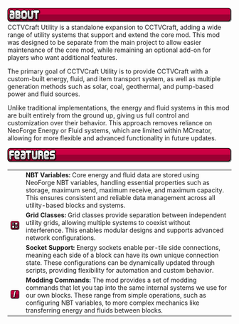[![About](https://raw.githubusercontent.com/northwesttrees-gaming/CCTVCraft5Utility/refs/heads/main/pages/curseforge_about.png)]()
CCTVCraft Utility is a standalone expansion to CCTVCraft, adding a wide range of utility systems that support and extend the core mod. This mod was designed to be separate from the main project to allow easier maintenance of the core mod, while remaining an optional add-on for players who want additional features.

The primary goal of CCTVCraft Utility is to provide CCTVCraft with a custom-built energy, fluid, and item transport system, as well as multiple generation methods such as solar, coal, geothermal, and pump-based power and fluid sources.

Unlike traditional implementations, the energy and fluid systems in this mod are built entirely from the ground up, giving us full control and customization over their behavior. This approach removes reliance on NeoForge Energy or Fluid systems, which are limited within MCreator, allowing for more flexible and advanced functionality in future updates.

[![Features](https://raw.githubusercontent.com/northwesttrees-gaming/CCTVCraft5Utility/refs/heads/main/pages/curseforge_features.png)]()

| | |
| --- | --- |
|  | **NBT Variables:** Core energy and fluid data are stored using NeoForge NBT variables, handling essential properties such as storage, maximum send, maximum receive, and maximum capacity. This ensures consistent and reliable data management across all utility-based blocks and systems. |
| [![Grid Classes](https://raw.githubusercontent.com/northwesttrees-gaming/CCTVCraft5Utility/refs/heads/main/modpages/github/github_icon_grid_class.png)]() | **Grid Classes:** Grid classes provide separation between independent utility grids, allowing multiple systems to coexist without interference. This enables modular designs and supports advanced network configurations. |
| | **Socket Support:** Energy sockets enable per-tile side connections, meaning each side of a block can have its own unique connection state. These configurations can be dynamically updated through scripts, providing flexibility for automation and custom behavior. |
| [![Commands](https://raw.githubusercontent.com/northwesttrees-gaming/CCTVCraft5Utility/refs/heads/main/modpages/github/github_icon_commands.png)]() | **Modding Commands:** The mod provides a set of modding commands that let you tap into the same internal systems we use for our own blocks. These range from simple operations, such as configuring NBT variables, to more complex mechanics like transferring energy and fluids between blocks. |
